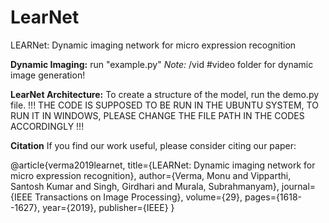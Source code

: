 # LearNet
LEARNet: Dynamic imaging network for micro expression recognition


**Dynamic Imaging:**
run "example.py"
_Note:_ /vid    #video folder for dynamic image generation!



**LearNet Architecture:**
To create a structure of the model, run the demo.py file.
!!! THE CODE IS SUPPOSED TO BE RUN IN THE UBUNTU SYSTEM, TO RUN IT IN WINDOWS, PLEASE CHANGE THE FILE PATH IN THE CODES ACCORDINGLY !!!



**Citation**
If you find our work useful, please consider citing our paper:



@article{verma2019learnet,
  title={LEARNet: Dynamic imaging network for micro expression recognition},
  author={Verma, Monu and Vipparthi, Santosh Kumar and Singh, Girdhari and Murala, Subrahmanyam},
  journal={IEEE Transactions on Image Processing},
  volume={29},
  pages={1618--1627},
  year={2019},
  publisher={IEEE}
}
